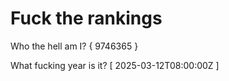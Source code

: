# Fuck the rankings

Who the hell am I?
{ 9746365 }

What fucking year is it?
[ 2025-03-12T08:00:00Z ]
